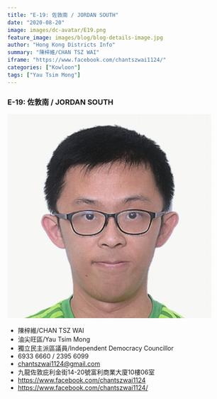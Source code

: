 ```yaml
---
title: "E-19: 佐敦南 / JORDAN SOUTH"
date: "2020-08-20"
image: images/dc-avatar/E19.png
feature_image: images/blog/blog-details-image.jpg
author: "Hong Kong Districts Info"
summary: "陳梓維/CHAN TSZ WAI"
iframe: "https://www.facebook.com/chantszwai1124/"
categories: ["Kowloon"]
tags: ["Yau Tsim Mong"]
---
```


### E-19: 佐敦南 / JORDAN SOUTH  
![](/images/dc-avatar/E19.png)  

 - 陳梓維/CHAN TSZ WAI  
 - 油尖旺區/Yau Tsim Mong  
 - 獨立民主派區議員/Independent Democracy Councillor  
 - 6933 6660 / 2395 6099  
 - chantszwai1124@gmail.com  
 - 九龍佐敦庇利金街14-20號富利商業大廈10樓06室  
 - https://www.facebook.com/chantszwai1124  
 - https://www.facebook.com/chantszwai1124/
